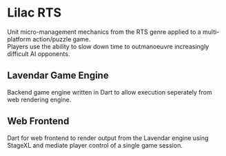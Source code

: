 # Lilac RTS

Unit micro-management mechanics from the RTS genre applied to a multi-platform action/puzzle game.\
Players use the ability to slow down time to outmanoeuvre increasingly difficult AI opponents.

## Lavendar Game Engine

Backend game engine written in Dart to allow execution seperately from web rendering engine.

## Web Frontend

Dart for web frontend to render output from the Lavendar engine using StageXL and mediate player control of a single game session.
